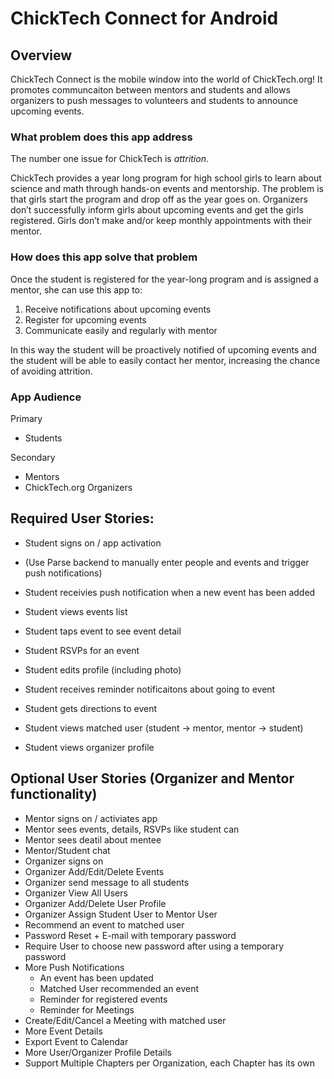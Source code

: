 # ChickTech Connect for Android


## Overview

ChickTech Connect is the mobile window into the world of ChickTech.org! It promotes communcaiton between mentors and students and allows organizers to push messages to volunteers and students to announce upcoming events.

### What problem does this app address

The number one issue for ChickTech is *attrition*.

ChickTech provides a year long program for high school girls to learn about science and math through hands-on events and mentorship. The problem is that girls start the program and drop off as the year goes on. Organizers don’t successfully inform girls about upcoming events and get the girls registered. Girls don’t make and/or keep monthly appointments with their mentor.

### How does this app solve that problem

Once the student is registered for the year-long program and is assigned a mentor, she can use this app to:

1. Receive notifications about upcoming events
2. Register for upcoming events
3. Communicate easily and regularly with mentor

In this way the student will be proactively notified of upcoming events and the student will be able to easily contact her mentor, increasing the chance of avoiding attrition. 


### App Audience

Primary
* Students

Secondary
* Mentors
* ChickTech.org Organizers

## Required User Stories:
- Student signs on / app activation
- (Use Parse backend to manually enter people and events and trigger push notifications)
- Student receivies push notification when a new event has been added
- Student views events list
- Student taps event to see event detail
- Student RSVPs for an event
- Student edits profile (including photo)

- Student receives reminder notificaitons about going to event
- Student gets directions to event
- Student views matched user (student -> mentor, mentor -> student)
- Student views organizer profile

## Optional User Stories (Organizer and Mentor functionality)

- Mentor signs on / activiates app
- Mentor sees events, details, RSVPs like student can
- Mentor sees deatil about mentee
- Mentor/Student chat
- Organizer signs on 
- Organizer Add/Edit/Delete Events
- Organizer send message to all students
- Organizer View All Users
- Organizer Add/Delete User Profile
- Organizer Assign Student User to Mentor User
- Recommend an event to matched user
- Password Reset + E-mail with temporary password
- Require User to choose new password after using a temporary password
- More Push Notifications
  - An event has been updated
  - Matched User recommended an event
  - Reminder for registered events
  - Reminder for Meetings
- Create/Edit/Cancel a Meeting with matched user
- More Event Details
- Export Event to Calendar
- More User/Organizer Profile Details
- Support Multiple Chapters per Organization, each Chapter has its own

